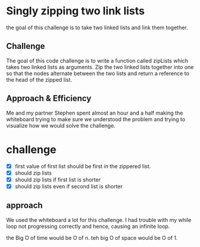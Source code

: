 # Singly zipping two link lists
the goal of this challenge is to take two linked lists and link them together.


## Challenge
The goal of this code challenge is to write a function called zipLists which takes two linked lists as arguments. Zip the two linked lists together into one so that the nodes alternate between the two lists and return a reference to the head of the zipped list.

## Approach & Efficiency
Me and my partner Stephen spent almost an hour and a half making the whiteboard trying to make sure we understood the problem and trying to visualize how we would solve the challenge.


# challenge
- [x] first value of first list should be first in the zippered list.
- [x] should zip lists
- [x] should zip lists if first list is shorter
- [x] should zip lists even if second list is shorter
## approach
We used the whiteboard a lot for this challenge. I had trouble with my while loop not progressing correctly and hence, causing an infinite loop.

the Big O of time would be O of n.
teh big O of space would be O of 1. 